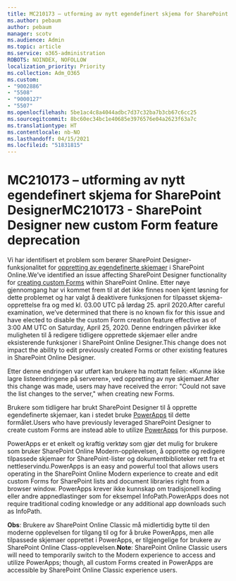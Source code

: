 ```yaml
---
title: MC210173 – utforming av nytt egendefinert skjema for SharePoint Designer
ms.author: pebaum
author: pebaum
manager: scotv
ms.audience: Admin
ms.topic: article
ms.service: o365-administration
ROBOTS: NOINDEX, NOFOLLOW
localization_priority: Priority
ms.collection: Adm_O365
ms.custom:
- "9002886"
- "5508"
- "9000127"
- "5507"
ms.openlocfilehash: 5be1ac4c8a4044adbc7d37c32ba7b3cb67c6cc25
ms.sourcegitcommit: 8bc60ec34bc1e40685e3976576e04a2623f63a7c
ms.translationtype: HT
ms.contentlocale: nb-NO
ms.lasthandoff: 04/15/2021
ms.locfileid: "51831815"
---
```

# <a name="mc210173---sharepoint-designer-new-custom-form-feature-deprecation"></a><span data-ttu-id="f9fb0-102">MC210173 – utforming av nytt egendefinert skjema for SharePoint Designer</span><span class="sxs-lookup"><span data-stu-id="f9fb0-102">MC210173 - SharePoint Designer new custom Form feature deprecation</span></span>

<span data-ttu-id="f9fb0-103">Vi har identifisert et problem som berører SharePoint Designer-funksjonalitet for [oppretting av egendefinerte skjemaer](https://support.microsoft.com/en-us/office/create-a-custom-list-form-using-sharepoint-designer-917d8fdb-ee00-4441-adb3-a94612d1d105?ui=en-us&rs=en-us&ad=us#bm2) i SharePoint Online.</span><span class="sxs-lookup"><span data-stu-id="f9fb0-103">We’ve identified an issue affecting SharePoint Designer functionality for [creating custom Forms](https://support.microsoft.com/en-us/office/create-a-custom-list-form-using-sharepoint-designer-917d8fdb-ee00-4441-adb3-a94612d1d105?ui=en-us&rs=en-us&ad=us#bm2) within SharePoint Online.</span></span> <span data-ttu-id="f9fb0-104">Etter nøye gjennomgang har vi kommet frem til at det ikke finnes noen kjent løsning for dette problemet og har valgt å deaktivere funksjonen for tilpasset skjema-opprettelse fra og med kl. 03.00 UTC på lørdag 25. april 2020.</span><span class="sxs-lookup"><span data-stu-id="f9fb0-104">After careful examination, we’ve determined that there is no known fix for this issue and have elected to disable the custom Form creation feature effective as of 3:00 AM UTC on Saturday, April 25, 2020.</span></span> <span data-ttu-id="f9fb0-105">Denne endringen påvirker ikke muligheten til å redigere tidligere opprettede skjemaer eller andre eksisterende funksjoner i SharePoint Online Designer.</span><span class="sxs-lookup"><span data-stu-id="f9fb0-105">This change does not impact the ability to edit previously created Forms or other existing features in SharePoint Online Designer.</span></span>

<span data-ttu-id="f9fb0-106">Etter denne endringen var utført kan brukere ha mottatt feilen: «Kunne ikke lagre listeendringene på serveren», ved oppretting av nye skjemaer.</span><span class="sxs-lookup"><span data-stu-id="f9fb0-106">After this change was made, users may have received the error: "Could not save the list changes to the server," when creating new Forms.</span></span>

<span data-ttu-id="f9fb0-107">Brukere som tidligere har brukt SharePoint Designer til å opprette egendefinerte skjemaer, kan i stedet bruke [PowerApps](https://docs.microsoft.com/powerapps/maker/canvas-apps/customize-list-form) til dette formålet.</span><span class="sxs-lookup"><span data-stu-id="f9fb0-107">Users who have previously leveraged SharePoint Designer to create custom Forms are instead able to utilize [PowerApps](https://docs.microsoft.com/powerapps/maker/canvas-apps/customize-list-form) for this purpose.</span></span>

<span data-ttu-id="f9fb0-108">PowerApps er et enkelt og kraftig verktøy som gjør det mulig for brukere som bruker SharePoint Online Modern-opplevelsen, å opprette og redigere tilpassede skjemaer for SharePoint-lister og dokumentbiblioteker rett fra et nettleservindu.</span><span class="sxs-lookup"><span data-stu-id="f9fb0-108">PowerApps is an easy and powerful tool that allows users operating in the SharePoint Online Modern experience to create and edit custom Forms for SharePoint lists and document libraries right from a browser window.</span></span> <span data-ttu-id="f9fb0-109">PowerApps krever ikke kunnskap om tradisjonell koding eller andre appnedlastinger som for eksempel InfoPath.</span><span class="sxs-lookup"><span data-stu-id="f9fb0-109">PowerApps does not require traditional coding knowledge or any additional app downloads such as InfoPath.</span></span>

<span data-ttu-id="f9fb0-110">**Obs**: Brukere av SharePoint Online Classic må midlertidig bytte til den moderne opplevelsen for tilgang til og for å bruke PowerApps, men alle tilpassede skjemaer opprettet i PowerApps, er tilgjengelige for brukere av SharePoint Online Class-opplevelsen.</span><span class="sxs-lookup"><span data-stu-id="f9fb0-110">**Note**: SharePoint Online Classic users will need to temporarily switch to the Modern experience to access and utilize PowerApps; though, all custom Forms created in PowerApps are accessible by SharePoint Online Classic experience users.</span></span>
